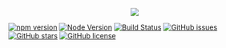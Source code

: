 <p align="center">
<img src="https://user-images.githubusercontent.com/39852038/49236886-26a70680-f40e-11e8-9ef8-bd78aff59191.gif"/>
</p>

[![npm version](https://badge.fury.io/js/vue-cryptobar.svg)](https://badge.fury.io/js/vue-cryptobar) [![Node Version](https://img.shields.io/badge/node%20version-8.4.0-blue.svg)](https://github.com/onurrozkaan/vue-cryptobar/stargazers) [![Build Status](https://travis-ci.com/onurrozkaan/vue-cryptobar.svg?branch=master)](https://travis-ci.com/onurrozkaan/vue-cryptobar) [![GitHub issues](https://img.shields.io/github/issues/onurrozkaan/vue-cryptobar.svg?style=popout)](https://github.com/onurrozkaan/vue-cryptobar/issues) [![GitHub stars](https://img.shields.io/github/stars/onurrozkaan/vue-cryptobar.svg)](https://github.com/onurrozkaan/vue-cryptobar/stargazers) [![GitHub license](https://img.shields.io/github/license/onurrozkaan/vue-cryptobar.svg?style=popout)](https://github.com/onurrozkaan/vue-cryptobar/blob/master/LICENSE)

